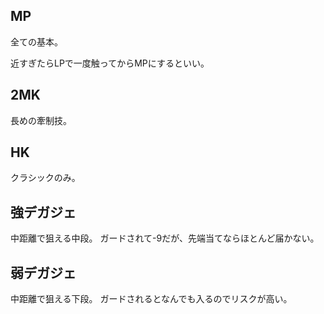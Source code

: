 ## MP

全ての基本。

近すぎたらLPで一度触ってからMPにするといい。

## 2MK

長めの牽制技。

## HK

クラシックのみ。

## 強デガジェ

中距離で狙える中段。
ガードされて-9だが、先端当てならほとんど届かない。

## 弱デガジェ

中距離で狙える下段。
ガードされるとなんでも入るのでリスクが高い。
